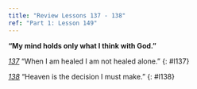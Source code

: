 ```yaml
---
title: "Review Lessons 137 - 138"
ref: "Part 1: Lesson 149"
---
```


**“My mind holds only what I think with God.”**

[*137*](/acim/workbook/l137/?r=1) “When I am healed I am not healed alone.”
{: #l137}

[*138*](/acim/workbook/l138/?r=1) “Heaven is the decision I must make.”
{: #l138}

